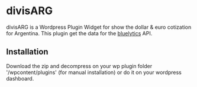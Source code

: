 # divisARG

divisARG is a Wordpress Plugin Widget for show the dollar & euro cotization for Argentina.
This plugin get the data for the [bluelytics](https://bluelytics.com.ar/) API.


## Installation

Download the zip and decompress on your wp plugin folder '/wpcontent/plugins' (for manual installation) or do it on your wordpress dashboard.